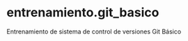 entrenamiento.git_basico
========================

Entrenamiento de  sistema de control de versiones Git Básico
